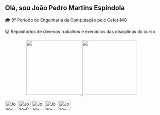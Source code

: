 ## Olá, sou João Pedro Martins Espíndola
🎓 8º Período de Engenharia da Computação pelo Cefet-MG

💻 Repositórios de diversos trabalhos e exercícios das disciplinas do curso
<div align="center">
  <a href="https://github.com/JoaoMEspindola">
  <img height=180
src="https://github-readme-stats.vercel.app/api?username=JoaoMespindola&show_icons=true&include_all_commits=true&theme=dracula&hide_border=true"/>
  <img height=180 src="https://github-readme-stats.vercel.app/api/top-langs/?username=JoaoMEspindola&layout=compact&langs_count=7&theme=dracula"/>
</div>
<div style="display: inline_block"><br>
  <img align="center" alt="Joao-C++" height="30" width="40" src="https://cdn.jsdelivr.net/gh/devicons/devicon/icons/cplusplus/cplusplus-original.svg">
  <img align="center" alt="Joao-C" height="30" width="40" src="https://cdn.jsdelivr.net/gh/devicons/devicon/icons/c/c-original.svg">
  <img align="center" alt="Joao-Python" height="30" width="40" src="https://cdn.jsdelivr.net/gh/devicons/devicon/icons/python/python-original.svg">
  <img align="center" alt="Joao-Angular" height="30" width="40" src="https://cdn.jsdelivr.net/gh/devicons/devicon/icons/angularjs/angularjs-original.svg">
  <img align="center" alt="Joao-Java" height="30" width="40" src="https://cdn.jsdelivr.net/gh/devicons/devicon/icons/java/java-original.svg">
          
